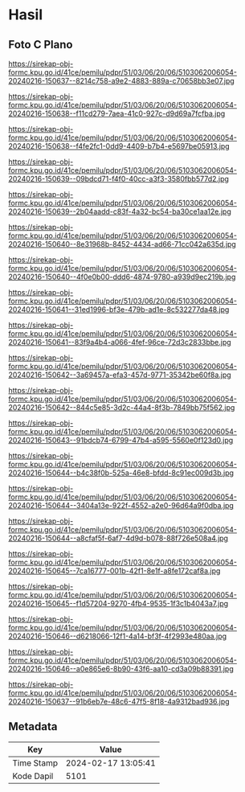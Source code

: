 # Hasil

## Foto C Plano

https://sirekap-obj-formc.kpu.go.id/41ce/pemilu/pdpr/51/03/06/20/06/5103062006054-20240216-150637--8214c758-a9e2-4883-889a-c70658bb3e07.jpg

https://sirekap-obj-formc.kpu.go.id/41ce/pemilu/pdpr/51/03/06/20/06/5103062006054-20240216-150638--f11cd279-7aea-41c0-927c-d9d69a7fcfba.jpg

https://sirekap-obj-formc.kpu.go.id/41ce/pemilu/pdpr/51/03/06/20/06/5103062006054-20240216-150638--f4fe2fc1-0dd9-4409-b7b4-e5697be05913.jpg

https://sirekap-obj-formc.kpu.go.id/41ce/pemilu/pdpr/51/03/06/20/06/5103062006054-20240216-150639--09bdcd71-f4f0-40cc-a3f3-3580fbb577d2.jpg

https://sirekap-obj-formc.kpu.go.id/41ce/pemilu/pdpr/51/03/06/20/06/5103062006054-20240216-150639--2b04aadd-c83f-4a32-bc54-ba30ce1aa12e.jpg

https://sirekap-obj-formc.kpu.go.id/41ce/pemilu/pdpr/51/03/06/20/06/5103062006054-20240216-150640--8e31968b-8452-4434-ad66-71cc042a635d.jpg

https://sirekap-obj-formc.kpu.go.id/41ce/pemilu/pdpr/51/03/06/20/06/5103062006054-20240216-150640--4f0e0b00-ddd6-4874-9780-a939d9ec219b.jpg

https://sirekap-obj-formc.kpu.go.id/41ce/pemilu/pdpr/51/03/06/20/06/5103062006054-20240216-150641--31ed1996-bf3e-479b-ad1e-8c532277da48.jpg

https://sirekap-obj-formc.kpu.go.id/41ce/pemilu/pdpr/51/03/06/20/06/5103062006054-20240216-150641--83f9a4b4-a066-4fef-96ce-72d3c2833bbe.jpg

https://sirekap-obj-formc.kpu.go.id/41ce/pemilu/pdpr/51/03/06/20/06/5103062006054-20240216-150642--3a69457a-efa3-457d-9771-35342be60f8a.jpg

https://sirekap-obj-formc.kpu.go.id/41ce/pemilu/pdpr/51/03/06/20/06/5103062006054-20240216-150642--844c5e85-3d2c-44a4-8f3b-7849bb75f562.jpg

https://sirekap-obj-formc.kpu.go.id/41ce/pemilu/pdpr/51/03/06/20/06/5103062006054-20240216-150643--91bdcb74-6799-47b4-a595-5560e0f123d0.jpg

https://sirekap-obj-formc.kpu.go.id/41ce/pemilu/pdpr/51/03/06/20/06/5103062006054-20240216-150644--b4c38f0b-525a-46e8-bfdd-8c91ec009d3b.jpg

https://sirekap-obj-formc.kpu.go.id/41ce/pemilu/pdpr/51/03/06/20/06/5103062006054-20240216-150644--3404a13e-922f-4552-a2e0-96d64a9f0dba.jpg

https://sirekap-obj-formc.kpu.go.id/41ce/pemilu/pdpr/51/03/06/20/06/5103062006054-20240216-150644--a8cfaf5f-6af7-4d9d-b078-88f726e508a4.jpg

https://sirekap-obj-formc.kpu.go.id/41ce/pemilu/pdpr/51/03/06/20/06/5103062006054-20240216-150645--7ca16777-001b-42f1-8e1f-a8fe172caf8a.jpg

https://sirekap-obj-formc.kpu.go.id/41ce/pemilu/pdpr/51/03/06/20/06/5103062006054-20240216-150645--f1d57204-9270-4fb4-9535-1f3c1b4043a7.jpg

https://sirekap-obj-formc.kpu.go.id/41ce/pemilu/pdpr/51/03/06/20/06/5103062006054-20240216-150646--d6218066-12f1-4a14-bf3f-4f2993e480aa.jpg

https://sirekap-obj-formc.kpu.go.id/41ce/pemilu/pdpr/51/03/06/20/06/5103062006054-20240216-150646--a0e865e6-8b90-43f6-aa10-cd3a09b88391.jpg

https://sirekap-obj-formc.kpu.go.id/41ce/pemilu/pdpr/51/03/06/20/06/5103062006054-20240216-150637--91b6eb7e-48c6-47f5-8f18-4a9312bad936.jpg


## Metadata

| Key        | Value               |
| ---------- | ------------------- |
| Time Stamp | 2024-02-17 13:05:41 |
| Kode Dapil | 5101                |



